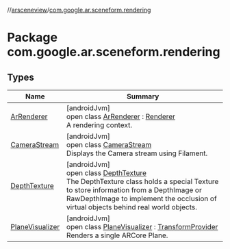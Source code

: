 //[arsceneview](../../index.md)/[com.google.ar.sceneform.rendering](index.md)

# Package com.google.ar.sceneform.rendering

## Types

| Name | Summary |
|---|---|
| [ArRenderer](-ar-renderer/index.md) | [androidJvm]<br>open class [ArRenderer](-ar-renderer/index.md) : [Renderer](../../../arsceneview/com.google.ar.sceneform.rendering/-renderer/index.md)<br>A rendering context. |
| [CameraStream](-camera-stream/index.md) | [androidJvm]<br>open class [CameraStream](-camera-stream/index.md)<br>Displays the Camera stream using Filament. |
| [DepthTexture](-depth-texture/index.md) | [androidJvm]<br>open class [DepthTexture](-depth-texture/index.md)<br>    The DepthTexture class holds a special Texture to store     information from a DepthImage or RawDepthImage to implement the occlusion of     virtual objects behind real world objects. |
| [PlaneVisualizer](-plane-visualizer/index.md) | [androidJvm]<br>open class [PlaneVisualizer](-plane-visualizer/index.md) : [TransformProvider](../../../sceneview/sceneview/com.google.ar.sceneform.common/-transform-provider/index.md)<br>Renders a single ARCore Plane. |
